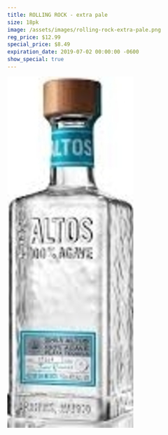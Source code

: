 ```yaml
---
title: ROLLING ROCK - extra pale
size: 18pk
image: /assets/images/rolling-rock-extra-pale.png
reg_price: $12.99
special_price: $8.49
expiration_date: 2019-07-02 00:00:00 -0600
show_special: true
---
```


![](/assets/images/versions/olmeca-2-1---x----288-800x---.jpg)